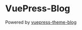 # VuePress-Blog

Powered by [vuepress-theme-blog](https://github.com/vuepressjs/vuepress-theme-blog)